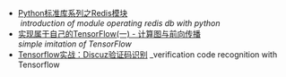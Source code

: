 * [Python标准库系列之Redis模块](https://github.com/anshengme/blog/blob/master/article/python-standard-library-redis.md)<br/>
  _introduction of module operating redis db with python_
* [实现属于自己的TensorFlow(一) - 计算图与前向传播](http://python.jobbole.com/88998/)<br/>
 _simple imitation of TensorFlow_
* [Tensorflow实战：Discuz验证码识别](https://cloud.tencent.com/developer/article/1052886)
 _verification code recognition with Tensorflow
